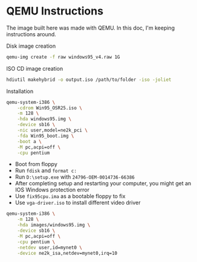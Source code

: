 # QEMU Instructions

The image built here was made with QEMU. In this doc,  I'm keeping instructions
around.

Disk image creation

```sh
qemu-img create -f raw windows95_v4.raw 1G
```

ISO CD image creation

```sh
hdiutil makehybrid -o output.iso /path/to/folder -iso -joliet
```

Installation
```sh
qemu-system-i386 \
    -cdrom Win95_OSR25.iso \
    -m 128 \
    -hda windows95.img \
    -device sb16 \
    -nic user,model=ne2k_pci \
    -fda Win95_boot.img \
    -boot a \
    -M pc,acpi=off \
    -cpu pentium
```

- Boot from floppy
- Run `fdisk` and `format c:`
- Run `D:\setup.exe` with `24796-OEM-0014736-66386`
- After completing setup and restarting your computer, you might get an IOS Windows protection error
- Use `fix95cpu.ima` as a bootable floppy to fix
- Use `vga-driver.iso` to install different video driver

```sh
qemu-system-i386 \
    -m 128 \
    -hda images/windows95.img \
    -device sb16 \
    -M pc,acpi=off \
    -cpu pentium \
    -netdev user,id=mynet0 \
    -device ne2k_isa,netdev=mynet0,irq=10
```
